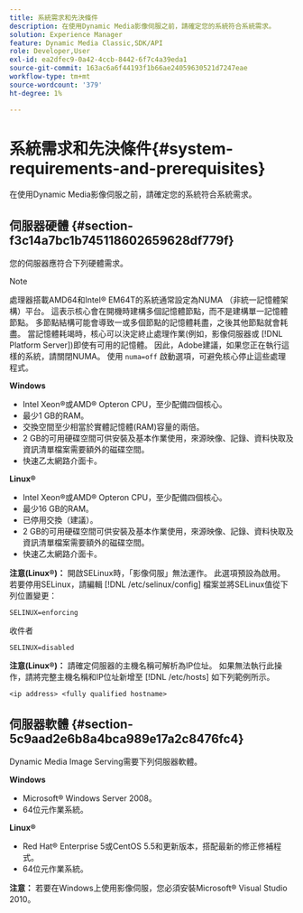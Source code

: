 ```yaml
---
title: 系統需求和先決條件
description: 在使用Dynamic Media影像伺服之前，請確定您的系統符合系統需求。
solution: Experience Manager
feature: Dynamic Media Classic,SDK/API
role: Developer,User
exl-id: ea2dfec9-0a42-4ccb-8442-6f7c4a39eda1
source-git-commit: 163ac6a6f44193f1b66ae24059630521d7247eae
workflow-type: tm+mt
source-wordcount: '379'
ht-degree: 1%

---
```


# 系統需求和先決條件{#system-requirements-and-prerequisites}

在使用Dynamic Media影像伺服之前，請確定您的系統符合系統需求。

## 伺服器硬體 {#section-f3c14a7bc1b745118602659628df779f}

您的伺服器應符合下列硬體需求。

>[!NOTE]
>
>處理器搭載AMD64和Intel® EM64T的系統通常設定為NUMA （非統一記憶體架構）平台。 這表示核心會在開機時建構多個記憶體節點，而不是建構單一記憶體節點。 多節點結構可能會導致一或多個節點的記憶體耗盡，之後其他節點就會耗盡。 當記憶體耗竭時，核心可以決定終止處理作業(例如，影像伺服器或 [!DNL Platform Server])即使有可用的記憶體。 因此，Adobe建議，如果您正在執行這樣的系統，請關閉NUMA。 使用 `numa=off` 啟動選項，可避免核心停止這些處理程式。

**Windows**

* Intel Xeon®或AMD® Opteron CPU，至少配備四個核心。
* 最少1 GB的RAM。
* 交換空間至少相當於實體記憶體(RAM)容量的兩倍。
* 2 GB的可用硬碟空間可供安裝及基本作業使用，來源映像、記錄、資料快取及資訊清單檔案需要額外的磁碟空間。
* 快速乙太網路介面卡。

**Linux®**

* Intel Xeon®或AMD® Opteron CPU，至少配備四個核心。
* 最少16 GB的RAM。
* 已停用交換（建議）。
* 2 GB的可用硬碟空間可供安裝及基本作業使用，來源映像、記錄、資料快取及資訊清單檔案需要額外的磁碟空間。
* 快速乙太網路介面卡。

**注意(Linux®)：** 開啟SELinux時，「影像伺服」無法運作。 此選項預設為啟用。 若要停用SELinux，請編輯 [!DNL /etc/selinux/config] 檔案並將SELinux值從下列位置變更：

`SELINUX=enforcing`

收件者

`SELINUX=disabled`

**注意(Linux®)：** 請確定伺服器的主機名稱可解析為IP位址。 如果無法執行此操作，請將完整主機名稱和IP位址新增至 [!DNL /etc/hosts] 如下列範例所示。

`<ip address> <fully qualified hostname>`

## 伺服器軟體 {#section-5c9aad2e6b8a4bca989e17a2c8476fc4}

Dynamic Media Image Serving需要下列伺服器軟體。

**Windows**

* Microsoft® Windows Server 2008。
* 64位元作業系統。

**Linux®**

* Red Hat® Enterprise 5或CentOS 5.5和更新版本，搭配最新的修正修補程式。
* 64位元作業系統。

**注意：** 若要在Windows上使用影像伺服，您必須安裝Microsoft® Visual Studio 2010。

